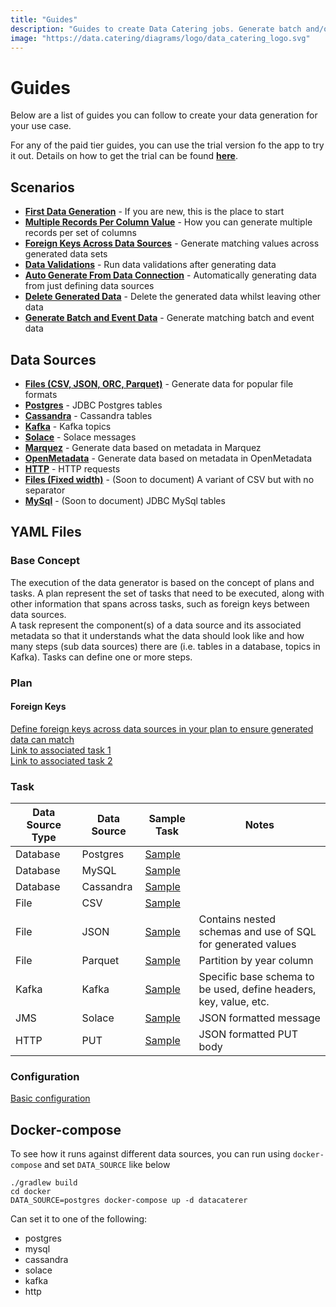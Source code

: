 ```yaml
---
title: "Guides"
description: "Guides to create Data Catering jobs. Generate batch and/or event data, validate data, read metadata or any other scenario."
image: "https://data.catering/diagrams/logo/data_catering_logo.svg"
---
```


# Guides

Below are a list of guides you can follow to create your data generation for your use case.

For any of the paid tier guides, you can use the trial version fo the app to try it out. Details on how to get
the trial can be found [**here**](../../get-started/quick-start.md#paid-version-trial).

## Scenarios

<div class="grid cards" markdown>

- __[First Data Generation]__ - If you are new, this is the place to start
- __[Multiple Records Per Column Value]__ - How you can generate multiple records per set of columns
- __[Foreign Keys Across Data Sources]__ - Generate matching values across generated data sets
- __[Data Validations]__ - Run data validations after generating data
- __[Auto Generate From Data Connection]__ - Automatically generating data from just defining data sources
- __[Delete Generated Data]__ - Delete the generated data whilst leaving other data
- __[Generate Batch and Event Data]__ - Generate matching batch and event data

</div>

  [First Data Generation]: scenario/first-data-generation.md
  [Multiple Records Per Column Value]: scenario/records-per-column.md
  [Foreign Keys Across Data Sources]: scenario/batch-and-event.md
  [Data Validations]: scenario/data-validation.md
  [Auto Generate From Data Connection]: scenario/auto-generate-connection.md
  [Delete Generated Data]: scenario/delete-generated-data.md
  [Generate Batch and Event Data]: scenario/batch-and-event.md

## Data Sources

<div class="grid cards" markdown>

- __[Files (CSV, JSON, ORC, Parquet)]__ - Generate data for popular file formats
- __[Postgres]__ - JDBC Postgres tables
- __[Cassandra]__ - Cassandra tables
- __[Kafka]__ - Kafka topics
- __[Solace]__ - Solace messages
- __[Marquez]__ - Generate data based on metadata in Marquez
- __[OpenMetadata]__ - Generate data based on metadata in OpenMetadata
- __[HTTP]__ - HTTP requests
- __[Files (Fixed width)]__ - (Soon to document) A variant of CSV but with no separator
- __[MySql]__ - (Soon to document) JDBC MySql tables

</div>

  [Files (CSV, JSON, ORC, Parquet)]: scenario/first-data-generation.md
  [Files (Fixed width)]: scenario/first-data-generation.md
  [Postgres]: scenario/first-data-generation.md
  [Cassandra]: data-source/cassandra.md
  [Kafka]: data-source/kafka.md
  [Solace]: data-source/solace.md
  [Marquez]: data-source/marquez-metadata-source.md
  [OpenMetadata]: data-source/open-metadata-source.md
  [HTTP]: data-source/http.md
  [MySql]: data-source/cassandra.md

## YAML Files

### Base Concept

The execution of the data generator is based on the concept of plans and tasks. A plan represent the set of tasks that
need to be executed,
along with other information that spans across tasks, such as foreign keys between data sources.  
A task represent the component(s) of a data source and its associated metadata so that it understands what the data
should look like
and how many steps (sub data sources) there are (i.e. tables in a database, topics in Kafka). Tasks can define one or
more steps.

### Plan

#### Foreign Keys

[Define foreign keys across data sources in your plan to ensure generated data can match](https://github.com/data-catering/data-caterer-example/blob/main/docker/data/custom/plan/foreign-key-example.yaml)  
[Link to associated task 1](https://github.com/data-catering/data-caterer-example/blob/main/docker/data/custom/task/file/json/json-account-task.yaml)  
[Link to associated task 2](https://github.com/data-catering/data-caterer-example/blob/main/docker/data/custom/task/jdbc/postgres/postgres-account-task.yaml)

### Task

| Data Source Type | Data Source | Sample Task                                                                                                                            | Notes                                                             |
|------------------|-------------|----------------------------------------------------------------------------------------------------------------------------------------|-------------------------------------------------------------------|
| Database         | Postgres    | [Sample](https://github.com/data-catering/data-caterer-example/blob/main/docker/data/custom/task/jdbc/postgres/postgres-account-task.yaml)   |                                                                   |
| Database         | MySQL       | [Sample](https://github.com/data-catering/data-caterer-example/blob/main/docker/data/custom/task/jdbc/mysql/mysql-account-task.yaml)         |                                                                   |
| Database         | Cassandra   | [Sample](https://github.com/data-catering/data-caterer-example/blob/main/docker/data/custom/task/cassandra/cassandra-customer-task.yaml)     |                                                                   |
| File             | CSV         | [Sample](https://github.com/data-catering/data-caterer-example/blob/main/docker/data/custom/task/file/csv/csv-transaction-task.yaml)         |                                                                   |
| File             | JSON        | [Sample](https://github.com/data-catering/data-caterer-example/blob/main/docker/data/custom/task/file/json/json-account-task.yaml)           | Contains nested schemas and use of SQL for generated values       |
| File             | Parquet     | [Sample](https://github.com/data-catering/data-caterer-example/blob/main/docker/data/custom/task/file/parquet/parquet-transaction-task.yaml) | Partition by year column                                          |
| Kafka            | Kafka       | [Sample](https://github.com/data-catering/data-caterer-example/blob/main/docker/data/custom/task/kafka/kafka-account-task.yaml)              | Specific base schema to be used, define headers, key, value, etc. |
| JMS              | Solace      | [Sample](https://github.com/data-catering/data-caterer-example/blob/main/docker/data/custom/task/jms/solace/jms-account-task.yaml)           | JSON formatted message                                            |
| HTTP             | PUT         | [Sample](https://github.com/data-catering/data-caterer-example/blob/main/docker/data/custom/task/http/http-account-task.yaml)                | JSON formatted PUT body                                           |

### Configuration

[Basic configuration](https://github.com/data-catering/data-caterer-example/blob/main/docker/data/custom/application.conf)

## Docker-compose

To see how it runs against different data sources, you can run using `docker-compose` and set `DATA_SOURCE` like below

```shell
./gradlew build
cd docker
DATA_SOURCE=postgres docker-compose up -d datacaterer
```

Can set it to one of the following:

- postgres
- mysql
- cassandra
- solace
- kafka
- http
